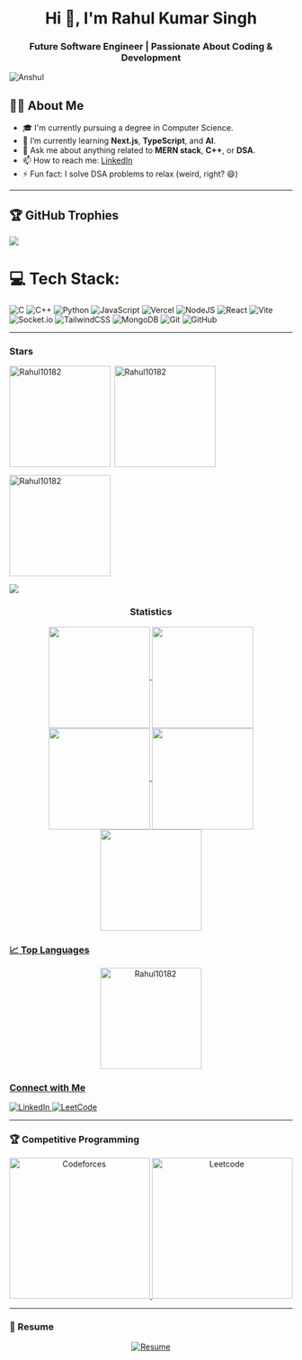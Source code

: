 <h1 align="center">Hi 👋, I'm Rahul Kumar Singh</h1>
<h3 align="center">Future Software Engineer | Passionate About Coding & Development</h3>

<p align="left"> 
  <img src="https://komarev.com/ghpvc/?username=Rahul10182&label=Profile%20views&color=0e75b6&style=flat" alt="Anshul" /> 
</p>

## 🙋‍♂️ About Me

- 🎓 I'm currently pursuing a degree in Computer Science.
- 🌱 I’m currently learning **Next.js**, **TypeScript**, and **AI**.
- 💬 Ask me about anything related to **MERN stack**, **C++**, or **DSA**.
- 📫 How to reach me: [LinkedIn](https://www.linkedin.com/in/rahul-singh-3054862a6/)
- ⚡ Fun fact: I solve DSA problems to relax (weird, right? 😄)

---
## 🏆 GitHub Trophies
![](https://github-profile-trophy.vercel.app/?username=Rahul10182&theme=default&no-frame=true&no-bg=false&margin-w=4)

# 💻 Tech Stack:
![C](https://img.shields.io/badge/c-%2300599C.svg?style=flat&logo=c&logoColor=white) 
![C++](https://img.shields.io/badge/c++-%2300599C.svg?style=flat&logo=c%2B%2B&logoColor=white) 
![Python](https://img.shields.io/badge/python-3670A0?style=flat&logo=python&logoColor=ffdd54) 
![JavaScript](https://img.shields.io/badge/javascript-%23323330.svg?style=flat&logo=javascript&logoColor=%23F7DF1E) 
![Vercel](https://img.shields.io/badge/vercel-%23000000.svg?style=flat&logo=vercel&logoColor=white) 
![NodeJS](https://img.shields.io/badge/node.js-6DA55F?style=flat&logo=node.js&logoColor=white) 
![React](https://img.shields.io/badge/react-%2320232a.svg?style=flat&logo=react&logoColor=%2361DAFB) 
![Vite](https://img.shields.io/badge/vite-%23646CFF.svg?style=flat&logo=vite&logoColor=white) 
![Socket.io](https://img.shields.io/badge/Socket.io-black?style=flat&logo=socket.io&badgeColor=010101) 
![TailwindCSS](https://img.shields.io/badge/tailwindcss-%2338B2AC.svg?style=flat&logo=tailwind-css&logoColor=white) 
![MongoDB](https://img.shields.io/badge/MongoDB-%234ea94b.svg?style=flat&logo=mongodb&logoColor=white)
![Git](https://img.shields.io/badge/git-%23F05033.svg?style=flat&logo=git&logoColor=white) 
![GitHub](https://img.shields.io/badge/github-%23121011.svg?style=flat&logo=github&logoColor=white)

---

<h3 align="left">Stars</h3>
<img align="left" height="180em" src="https://github-readme-stats.vercel.app/api/top-langs/?username=Rahul10182&layout=compact&theme=vision-friendly-dark&include_all_commits=true&count_private=true" alt="Rahul10182" />

<p>&nbsp;<img align="center" height="180em" src="https://github-readme-stats.vercel.app/api?username=Rahul10182&theme=calm_pink&hide_border=false&include_all_commits=true&count_private=true" alt="Rahul10182" /></p>

<p><img align="center" height="180em" src="https://github-readme-streak-stats.herokuapp.com/?user=Rahul10182&theme=vue-dark" alt="Rahul10182" /></p>

<img src="https://user-images.githubusercontent.com/73097560/115834477-dbab4500-a447-11eb-908a-139a6edaec5c.gif"><h3 align="center">Statistics</h3>
<div align="center">
<a href="https://github.com/Rahul10182">
<img align="center" src="http://github-profile-summary-cards.vercel.app/api/cards/stats?username=Rahul10182&theme=2077" height="180em" />
<img align="center" src="http://github-profile-summary-cards.vercel.app/api/cards/most-commit-language?username=Rahul10182&theme=2077" height="180em" />
<img align="center" src="http://github-profile-summary-cards.vercel.app/api/cards/repos-per-language?username=Rahul10182&theme=2077" height="180em" />
<img align="center" src="http://github-profile-summary-cards.vercel.app/api/cards/productive-time?username=Rahul10182&theme=2077" height="180em" />
<img align="center" src="http://github-profile-summary-cards.vercel.app/api/cards/profile-details?username=Rahul10182&theme=2077" height="180em" />
</div>

<h3 align="left">📈 Top Languages</h3>
<p align="center">
  <img height="180em" src="https://github-readme-stats.vercel.app/api/top-langs/?username=Rahul10182&layout=compact&theme=vision-friendly-dark&include_all_commits=true&count_private=true" alt="Rahul10182" />
</p>

<h3 align="left">Connect with Me</h3>
<p align="left">
  <a href="https://www.linkedin.com/in/rahul-singh-3054862a6/" target="_blank">
    <img src="https://img.shields.io/badge/LinkedIn-%230077B5.svg?style=for-the-badge&logo=linkedin&logoColor=white" alt="LinkedIn">
  </a>
  <a href="https://leetcode.com/u/Rahulkrsingh3228" target="_blank">
    <img src="https://img.shields.io/badge/LeetCode-%23FFA116.svg?style=for-the-badge&logo=leetcode&logoColor=white" alt="LeetCode">
  </a>
</p>

---

<h3 align="left">🏆 Competitive Programming</h3>
<p align="center">
  <a href="https://codeforces.com/profile/Champ657" target="_blank">
    <img src="https://codeforces-readme-stats.vercel.app/api/card?username=Champ657" alt="Codeforces" height="250" />
  </a>
  <a href="https://leetcode.com/Rahulkrsingh3228" target="_blank">
    <img src="https://leetcard.jacoblin.cool/Rahulkrsingh3228?ext=contest" alt="Leetcode" height="250" />
  </a>
</p>

---

<h3 align="left">📝 Resume</h3>
<p align="center">
  <a href="#" target="_blank">
    <img src="https://img.shields.io/badge/Resume-View%20Here-%230077B5?style=for-the-badge&logo=google-drive&logoColor=white" alt="Resume">
  </a>
</p>
